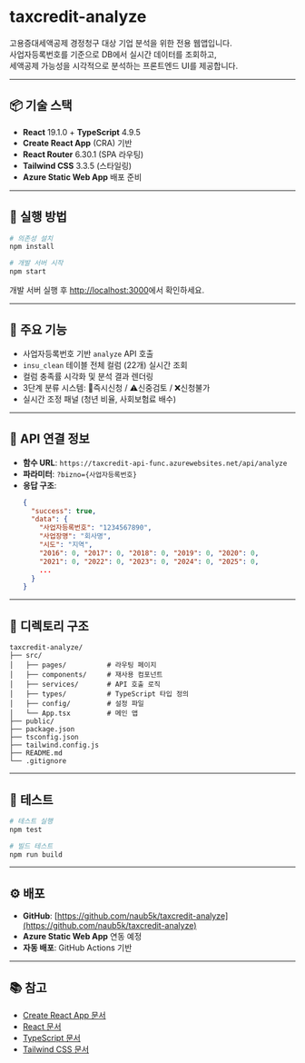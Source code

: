 # taxcredit-analyze

고용증대세액공제 경정청구 대상 기업 분석을 위한 전용 웹앱입니다.  
사업자등록번호를 기준으로 DB에서 실시간 데이터를 조회하고,  
세액공제 가능성을 시각적으로 분석하는 프론트엔드 UI를 제공합니다.

---

## 📦 기술 스택

- **React** 19.1.0 + **TypeScript** 4.9.5
- **Create React App** (CRA) 기반
- **React Router** 6.30.1 (SPA 라우팅)
- **Tailwind CSS** 3.3.5 (스타일링)
- **Azure Static Web App** 배포 준비

---

## 🚀 실행 방법

```bash
# 의존성 설치
npm install

# 개발 서버 시작
npm start
```

개발 서버 실행 후 [http://localhost:3000](http://localhost:3000)에서 확인하세요.

---

## 🧩 주요 기능

- 사업자등록번호 기반 `analyze` API 호출
- `insu_clean` 테이블 전체 컬럼 (22개) 실시간 조회
- 컬럼 충족률 시각화 및 분석 결과 렌더링
- 3단계 분류 시스템: 💚즉시신청 / ⚠️신중검토 / ❌신청불가
- 실시간 조정 패널 (청년 비율, 사회보험료 배수)

---

## 🔗 API 연결 정보

- **함수 URL**: `https://taxcredit-api-func.azurewebsites.net/api/analyze`
- **파라미터**: `?bizno={사업자등록번호}`
- **응답 구조**: 
  ```json
  {
    "success": true,
    "data": {
      "사업자등록번호": "1234567890",
      "사업장명": "회사명",
      "시도": "지역",
      "2016": 0, "2017": 0, "2018": 0, "2019": 0, "2020": 0,
      "2021": 0, "2022": 0, "2023": 0, "2024": 0, "2025": 0,
      ...
    }
  }
  ```

---

## 📁 디렉토리 구조

```
taxcredit-analyze/
├── src/
│   ├── pages/          # 라우팅 페이지
│   ├── components/     # 재사용 컴포넌트
│   ├── services/       # API 호출 로직
│   ├── types/          # TypeScript 타입 정의
│   ├── config/         # 설정 파일
│   └── App.tsx         # 메인 앱
├── public/
├── package.json
├── tsconfig.json
├── tailwind.config.js
├── README.md
└── .gitignore
```

---

## 🧪 테스트

```bash
# 테스트 실행
npm test

# 빌드 테스트
npm run build
```

---

## ⚙️ 배포

- **GitHub**: [https://github.com/naub5k/taxcredit-analyze](https://github.com/naub5k/taxcredit-analyze)
- **Azure Static Web App** 연동 예정
- **자동 배포**: GitHub Actions 기반

---

## 📚 참고

- [Create React App 문서](https://create-react-app.dev/)
- [React 문서](https://react.dev/)
- [TypeScript 문서](https://www.typescriptlang.org/)
- [Tailwind CSS 문서](https://tailwindcss.com/)
